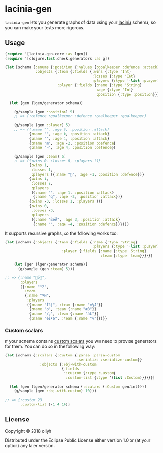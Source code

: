 # lacinia-gen

`lacinia-gen` lets you generate graphs of data using your [lacinia](https://github.com/walmartlabs/lacinia) schema,
so you can make your tests more rigorous.

## Usage

```clojure
(require '[lacinia-gen.core :as lgen])
(require '[clojure.test.check.generators :as g])

(let [schema {:enums {:position {:values [:goalkeeper :defence :attack]}}
              :objects {:team {:fields {:wins {:type 'Int}
                                        :losses {:type 'Int}
                                        :players {:type '(list :player)}}}
                        :player {:fields {:name {:type 'String}
                                          :age {:type 'Int}
                                          :position {:type :position}}}}}]

  (let [gen (lgen/generator schema)]

    (g/sample (gen :position) 5)
    ;; => (:defence :goalkeeper :defence :goalkeeper :goalkeeper)

    (g/sample (gen :player) 5)
    ;; => ({:name "", :age 0, :position :attack}
           {:name "", :age 0, :position :attack}
           {:name "", :age 1, :position :attack}
           {:name "m", :age -2, :position :defence}
           {:name "¤", :age 4, :position :defence})

    (g/sample (gen :team) 5)
    ;; => ({:wins 0, :losses 0, :players ()}
           {:wins 1,
            :losses 1,
            :players ({:name "", :age -1, :position :defence})}
           {:wins 1,
            :losses 2,
            :players
            ({:name "", :age 1, :position :attack}
             {:name "q", :age -2, :position :attack})}
           {:wins -3, :losses 1, :players ()}
           {:wins 0,
            :losses -3,
            :players
            ({:name "ßéÅ", :age 3, :position :attack}
             {:name "", :age -4, :position :defence})})))
```

It supports recursive graphs, so the following works too:

```clojure
(let [schema {:objects {:team {:fields {:name {:type 'String}
                                        :players {:type '(list :player)}}}
                          :player {:fields {:name {:type 'String}
                                            :team {:type :team}}}}}]

    (let [gen (lgen/generator schema)]
      (g/sample (gen :team) 5)))

;; => {:name "ö",
       :players
       ({:name "³2",
         :team
         {:name "ºN",
          :players
          ({:name "Ïâ¦", :team {:name "¤¼J"}}
           {:name "o", :team {:name "æ8"}}
           {:name "/ç", :team {:name "ãL"}}
           {:name "éíª6", :team {:name "v"}})}}
```

### Custom scalars

If your schema contains [custom scalars](http://lacinia.readthedocs.io/en/latest/custom-scalars.html) you will need to
provide generators for them. You can do so in the following way:

```clojure
(let [schema {:scalars {:Custom {:parse :parse-custom
                                 :serialize :serialize-custom}}
                :objects {:obj-with-custom
                          {:fields
                           {:custom {:type :Custom}
                            :custom-list {:type '(list :Custom)}}}}}]

  (let [gen (lgen/generator schema {:scalars {:Custom gen/int}})]
    (g/sample (gen :obj-with-custom) 10)))

;; => {:custom 23
       :custom-list (-1 4 16)}
```

## License

Copyright © 2018 oliyh

Distributed under the Eclipse Public License either version 1.0 or (at
your option) any later version.
